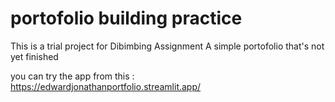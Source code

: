 # portofolio building practice

This is a trial project for Dibimbing Assignment
A simple portofolio that's not yet finished

you can try the app from this : https://edwardjonathanportfolio.streamlit.app/
